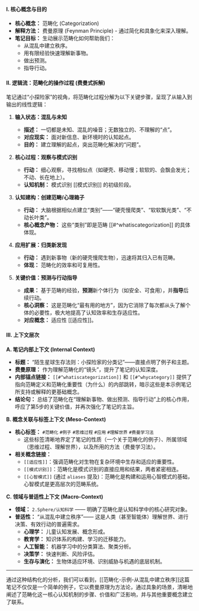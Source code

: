 
#### **I. 核心概念与目的**

*   **核心概念：** 范畴化 (Categorization)
*   **解释方法：** 费曼原理 (Feynman Principle) - 通过简化和具象化来深入理解。
*   **笔记目标：** 生动展示范畴化如何帮助我们：
    *   从混乱中建立秩序。
    *   用有限经验快速理解新事物。
    *   做出预测。
    *   指导行动。

#### **II. 逻辑流：范畴化的操作过程 (费曼式拆解)**

笔记通过“小探险家”的视角，将范畴化过程分解为以下关键步骤，呈现了从输入到输出的线性逻辑：

1.  **输入状态：混乱与未知**
    *   **描述：** 一切都是未知、混乱的噪音；无数独立的、不理解的“点”。
    *   **对应现实：** 面对新信息、新环境时的认知起点。
    *   **目的：** 建立理解的起点，突出范畴化解决的“问题”。

2.  **核心过程：观察与模式识别**
    *   **行动：** 细心观察，寻找相似点（如硬壳、移动慢；软软的、会飘会发光；不动、长在地上）。
    *   **认知机制：** 模式识别 [[模式识别]] 的初级阶段。

3.  **认知建构：创建范畴/心理箱子**
    *   **行动：** 大脑根据相似点建立“类别”——“硬壳慢爬类”、“软软飘光类”、“不动长叶类”。
    *   **核心概念产物：** 这些“类别”即是范畴 [[#^whatiscategorization]] 的具体体现。

4.  **应用扩展：归类新发现**
    *   **行动：** 遇到新事物（新的硬壳慢爬生物），迅速将其归入已有范畴。
    *   **体现：** 范畴化的效率和可复用性。

5.  **关键价值：预测与行动指导**
    *   **成果：** 基于范畴的经验，**预测**新个体行为（如安全、可食用），并**指导**后续行动。
    *   **核心洞察：** 这是范畴化“最有用的地方”，因为它消除了每次都从头了解个体的必要性，极大地提高了认知效率和生存适应性。
    *   **对应概念：** 适应性 [[适应性]]。

#### **III. 上下文层次**

**A. 笔记内部上下文 (Internal Context)**

*   **标题：** “陌生星球生存法则：小探险家的分类记”——直接点明了例子和主题。
*   **费曼原理：** 作为理解范畴化的“镜头”，提升了笔记的认知深度。
*   **内部锚点链接：** `[[#^whatiscategorization]]` 和 `[[#^whycategory]]` 提供了指向范畴定义和范畴化重要性（为什么）的内部跳转，暗示这些是本示例笔记所支持或解释的更基础概念。
*   **结论句：** 总结了范畴化在“理解新事物、做出预测、指导行动”上的核心作用，呼应了第5步的关键价值，并再次强化了笔记的主旨。

**B. 概念关联与标签上下文 (Meso-Context)**

*   **核心标签：** `#范畴化` `#例子` `#思维过程` `#应用` `#理解世界` `#费曼学习法`
    *   这些标签清晰地界定了笔记的性质（一个关于范畴化的例子）、所属领域（思维过程、理解世界），以及所用的方法（费曼学习法）。
*   **相关概念链接：**
    *   `[[适应性]]`：强调范畴化对生物在复杂环境中生存和适应的重要性。
    *   `[[模式识别]]`：范畴化是模式识别的直接应用和结果，两者紧密相连。
    *   `[[心智模式]]` (通过 `aliases` 提及)：范畴化是构建和运用心智模式的基础，心智模式是更高层次的范畴系统。

**C. 领域与普适性上下文 (Macro-Context)**

*   **领域：** `2.Sphere/认知科学` —— 明确了范畴化是认知科学中的核心研究对象。
*   **普适性：** “从混乱中建立秩序”—— 这是人类（甚至智能体）理解世界、进行决策、有效行动的普遍需求。
    *   **心理学：** 儿童认知发展、概念形成。
    *   **教育学：** 知识体系的构建、学习的迁移能力。
    *   **人工智能：** 机器学习中的分类算法、聚类分析。
    *   **决策学：** 快速判断、风险评估。
    *   **生存与演化：** 生物体适应环境、识别威胁与机遇的底层机制。

---

通过这种结构化的分析，我们可以看到，[[范畴化-示例-从混乱中建立秩序]]这篇笔记不仅仅是一个简单的例子，它以费曼原理为方法论，通过具象的场景，清晰地阐述了范畴化这一核心认知机制的步骤、价值和广泛影响，并与其他重要概念建立了联系。